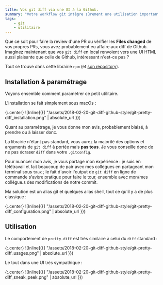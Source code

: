 ```yaml
---
title: Vos git diff via une UI à la Github.
summary: "Votre workflow git intègre sûrement une utilisation importante de git diff. Voyons comment intégrer une belle UI de diff à la Github"
tags:
    - git
    - utilitaire
---
```


Que ce soit pour faire la review d'une PR ou vérifier les **Files changed** de vos propres PRs, vous avez probablement eu affaire aux diff de Github. Imaginez maintenant que vos `git diff` en local renvoient vers une UI HTML aussi plaisante que celle de Github, intéressant n'est-ce pas ?

Tout se trouve dans cette librairie `npm` (et [son repository](https://www.npmjs.com/package/pretty-diff)).

## Installation & paramétrage

Voyons ensemble comment paramétrer ce petit utilitaire.

L'installation se fait simplement sous macOs :

{:.center} ![Inline]({{ "/assets/2018-02-20-git-diff-github-style/git-pretty-diff_installation.png" | absolute_url }})

Quant au paramétrage, je vous donne mon avis, probablement biaisé, à prendre ou à laisser donc.

La librairie n'étant pas standard, vous aurez la majorité des options et arguments de `git diff` à portée mais **pas tous**. Je vous conseille donc de ne pas écraser `diff` dans votre `.gitconfig`.

Pour nuancer mon avis, je vous partage mon expérience : je suis en télétravail et fait beaucoup de pair avec mes collègues en partageant mon terminal sous `tmux` ; le fait d'avoir l'output de `git diff` en ligne de commande s'avère pratique pour faire le tour, ensemble avec mon/mes collègue.s des modifications de notre commit.

Ma solution est un alias git et quelques alias shell, tout ce qu'il y a de plus classique :

{:.center} ![Inline]({{ "/assets/2018-02-20-git-diff-github-style/git-pretty-diff_configuration.png" | absolute_url }})

## Utilisation

Le comportement de `pretty-diff` est très similaire à celui du `diff` standard :

{:.center} ![Inline]({{ "/assets/2018-02-20-git-diff-github-style/git-pretty-diff_usages.png" | absolute_url }})

Le tout dans une UI très sympathique :

{:.center} ![Inline]({{ "/assets/2018-02-20-git-diff-github-style/git-pretty-diff_sneak_peek.png" | absolute_url }})
